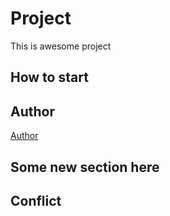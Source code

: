 # Project
This is awesome project
## How to start

## Author
[Author](author.md)

## Some new section here
## Conflict

